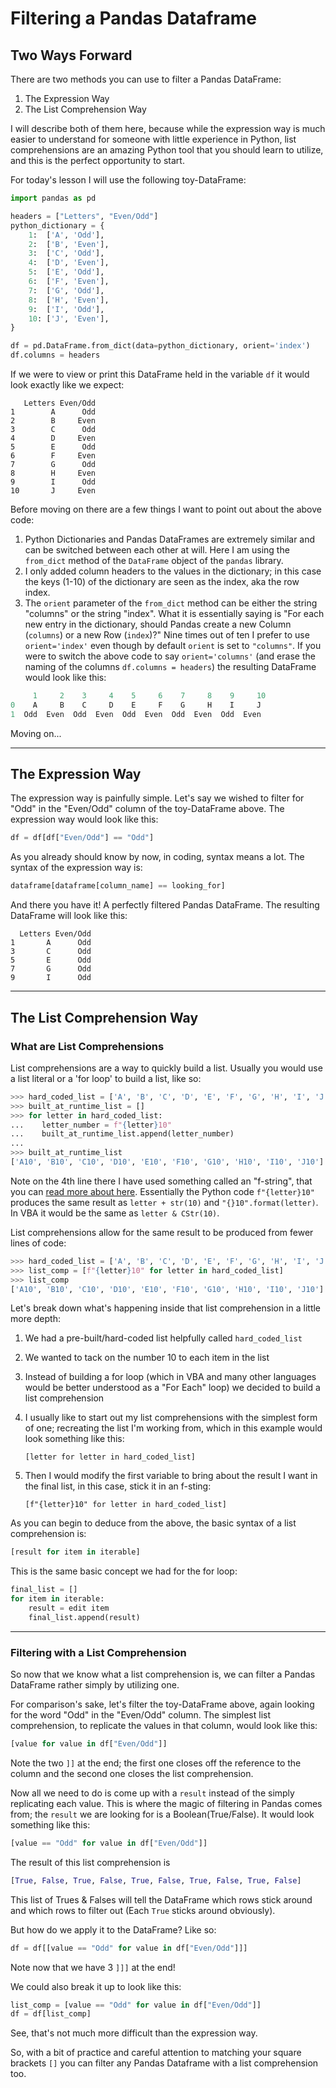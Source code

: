 # Filtering a Pandas Dataframe

## Two Ways Forward
There are two methods you can use to filter a Pandas DataFrame:
1. The Expression Way
2. The List Comprehension Way

I will describe both of them here, because while the expression way is much easier to understand for someone with little experience in Python, list comprehensions are an amazing Python tool that you should learn to utilize, and this is the perfect opportunity to start.

For today's lesson I will use the following toy-DataFrame:
```python
import pandas as pd

headers = ["Letters", "Even/Odd"]
python_dictionary = {
    1:  ['A', 'Odd'],
    2:  ['B', 'Even'],
    3:  ['C', 'Odd'],
    4:  ['D', 'Even'],
    5:  ['E', 'Odd'],
    6:  ['F', 'Even'],
    7:  ['G', 'Odd'],
    8:  ['H', 'Even'],
    9:  ['I', 'Odd'],
    10: ['J', 'Even'],
}

df = pd.DataFrame.from_dict(data=python_dictionary, orient='index')
df.columns = headers
```
If we were to view or print this DataFrame held in the variable `df` it would look exactly like we expect:
```
   Letters Even/Odd
1        A      Odd
2        B     Even
3        C      Odd
4        D     Even
5        E      Odd
6        F     Even
7        G      Odd
8        H     Even
9        I      Odd
10       J     Even
```
Before moving on there are a few things I want to point out about the above code:
1. Python Dictionaries and Pandas DataFrames are extremely similar and can be switched between each other at will. Here I am using the `from_dict` method of the `DataFrame` object of the `pandas` library.
2. I only added column headers to the values in the dictionary; in this case the keys (1-10) of the dictionary are seen as the index, aka the row index.
3. The `orient` parameter of the `from_dict` method can be either the string "columns" or the string "index". What it is essentially saying is "For each new entry in the dictionary, should Pandas create a new Column (`columns`) or a new Row (`index`)?" Nine times out of ten I prefer to use `orient='index'` even though by default `orient` is set to `"columns"`. If you were to switch the above code to say `orient='columns'` (and erase the naming of the columns `df.columns = headers`) the resulting DataFrame would look like this:
```python
     1     2    3     4    5     6    7     8    9     10
0    A     B    C     D    E     F    G     H    I     J
1  Odd  Even  Odd  Even  Odd  Even  Odd  Even  Odd  Even
```
Moving on...

-----
## The Expression Way
The expression way is painfully simple. Let's say we wished to filter for "Odd" in the "Even/Odd" column of the toy-DataFrame above. The expression way would look like this:
```python
df = df[df["Even/Odd"] == "Odd"]
```
As you already should know by now, in coding, syntax means a lot. The syntax of the expression way is:
```python
dataframe[dataframe[column_name] == looking_for]
```

And there you have it! A perfectly filtered Pandas DataFrame. The resulting DataFrame will look like this:
```
  Letters Even/Odd
1       A      Odd
3       C      Odd
5       E      Odd
7       G      Odd
9       I      Odd
```

-----
## The List Comprehension Way

### What are List Comprehensions
List comprehensions are a way to quickly build a list. Usually you would use a list literal or a 'for loop' to build a list, like so:
```python
>>> hard_coded_list = ['A', 'B', 'C', 'D', 'E', 'F', 'G', 'H', 'I', 'J']
>>> built_at_runtime_list = []
>>> for letter in hard_coded_list:
...    letter_number = f"{letter}10"
...    built_at_runtime_list.append(letter_number)
...    
>>> built_at_runtime_list
['A10', 'B10', 'C10', 'D10', 'E10', 'F10', 'G10', 'H10', 'I10', 'J10']

```
Note on the 4th line there I have used something called an "f-string", that you can [read more about here](https://www.python.org/dev/peps/pep-0498/).
Essentially the Python code `f"{letter}10"` produces the same result as `letter + str(10)` and `"{}10".format(letter)`. In VBA it would be the same as `letter & CStr(10)`.

List comprehensions allow for the same result to be produced from fewer lines of code:
```python
>>> hard_coded_list = ['A', 'B', 'C', 'D', 'E', 'F', 'G', 'H', 'I', 'J']
>>> list_comp = [f"{letter}10" for letter in hard_coded_list]
>>> list_comp
['A10', 'B10', 'C10', 'D10', 'E10', 'F10', 'G10', 'H10', 'I10', 'J10']

```

Let's break down what's happening inside that list comprehension in a little more depth:
1. We had a pre-built/hard-coded list helpfully called `hard_coded_list`
2. We wanted to tack on the number 10 to each item in the list
3. Instead of building a for loop (which in VBA and many other languages would be better understood as a "For Each" loop) we decided to build a list comprehension
4. I usually like to start out my list comprehensions with the simplest form of one; recreating the list I'm working from, which in this example would look something like this:

    `[letter for letter in hard_coded_list]`

5. Then I would modify the first variable to bring about the result I want in the final list, in this case, stick it in an f-sting:

    `[f"{letter}10" for letter in hard_coded_list]`

As you can begin to deduce from the above, the basic syntax of a list comprehension is:

```python
[result for item in iterable]
```
This is the same basic concept we had for the for loop:

```python
final_list = []
for item in iterable:
    result = edit item
    final_list.append(result)  

```

-----
### Filtering with a List Comprehension
So now that we know what a list comprehension is, we can filter a Pandas DataFrame rather simply by utilizing one.

For comparison's sake, let's filter the toy-DataFrame above, again looking for the word "Odd" in the "Even/Odd" column. 
The simplest list comprehension, to replicate the values in that column, would look like this:
```python
[value for value in df["Even/Odd"]]
```
Note the two `]]` at the end; the first one closes off the reference to the column and the second one closes the list comprehension.

Now all we need to do is come up with a `result` instead of the simply replicating each value. This is where the magic of filtering in Pandas comes from; the `result` we are looking for is a Boolean(True/False).
It would look something like this:
```python
[value == "Odd" for value in df["Even/Odd"]]
```
The result of this list comprehension is 
```python
[True, False, True, False, True, False, True, False, True, False]
```
This list of Trues & Falses will tell the DataFrame which rows stick around and which rows to filter out (Each `True` sticks around obviously).

But how do we apply it to the DataFrame? Like so:
```python
df = df[[value == "Odd" for value in df["Even/Odd"]]]
```
Note now that we have 3 `]]]` at the end!

We could also break it up to look like this:
```python
list_comp = [value == "Odd" for value in df["Even/Odd"]]
df = df[list_comp]
```
See, that's not much more difficult than the expression way.

So, with a bit of practice and careful attention to matching your square brackets `[]` you can filter any Pandas Dataframe with a list comprehension too.
